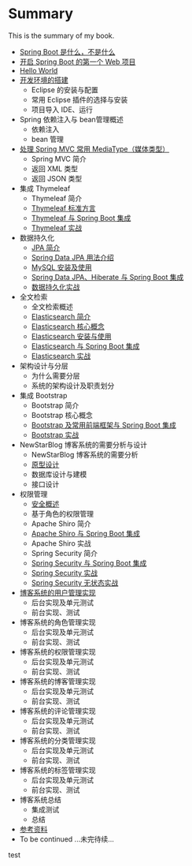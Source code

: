 # Summary

This is the summary of my book.

* [Spring Boot 是什么，不是什么](docs/overview.md)
* [开启 Spring Boot 的第一个  Web 项目](docs/quick-start-with-initializr.md)
* [Hello World](docs/hello-world.md)
* [开发环境的搭建](docs/devlope-in-ide.md)
	* Eclipse 的安装与配置
	* 常用 Eclipse 插件的选择与安装
	* 项目导入 IDE、运行
* Spring 依赖注入与 bean管理概述
	* 依赖注入
	* bean 管理
* [处理 Spring MVC 常用 MediaType（媒体类型）](docs/media-type.md)
	* Spring MVC 简介
	* 返回 XML 类型
	* 返回 JSON 类型
* 集成 Thymeleaf 
	* Thymeleaf 简介
	* [Thymeleaf 标准方言](docs/thymeleaf-standard-dialects.md)
	* [Thymeleaf 与 Spring Boot 集成](docs/thymeleaf-integration.md)
	* [Thymeleaf 实战](docs/thymeleaf-in-action.md)
* 数据持久化
	* [JPA 简介](docs/jpa-overview.md)
	* [Spring Data JPA 用法介绍](docs/jpa-sping-data-jpa.md)
	* [MySQL 安装及使用](docs/jpa-mysql.md)
	* [Spring Data JPA、Hiberate 与 Spring Boot 集成](docs/jpa-integration.md)
	* [数据持久化实战](docs/jpa-in-action.md)
* 全文检索
	* 全文检索概述
	* [Elasticsearch 简介](docs/elasticsearch-overview.md)
	* [Elasticsearch 核心概念](docs/elasticsearch-in-action.md)
	* [Elasticsearch 安装与使用](docs/elasticsearch-installation.md)
	* [Elasticsearch 与 Spring Boot 集成](docs/elasticsearch-integration.md)
	* [Elasticsearch 实战](docs/elasticsearch-in-action.md)
* 架构设计与分层
	* 为什么需要分层
	* 系统的架构设计及职责划分
* 集成 Bootstrap 
	* Bootstrap 简介
	* Bootstrap 核心概念
	* [Bootstrap 及常用前端框架与 Spring Boot 集成](docs/bootstrap-integration.md)
	* [Bootstrap 实战](docs/bootstrap-in-action.md)
* NewStarBlog 博客系统的需要分析与设计
	* NewStarBlog 博客系统的需要分析
	* [原型设计](docs/blog-prototype.md)
	* 数据库设计与建模
	* 接口设计
* 权限管理
	* [安全概述](docs/security-overview.md)
	* 基于角色的权限管理
	* Apache Shiro 简介
	* [Apache Shiro 与 Spring Boot 集成](docs/shiro-integration.md)
	* Apache Shiro 实战
	* Spring Security 简介
	* [Spring Security 与 Spring Boot 集成](docs/security-integration.md)
	* [Spring Security 实战](docs/security-in-action.md)
	* [Spring Security 无状态实战](docs/security-stateless-in-action.md)
* [博客系统的用户管理实现](docs/blog-user.md)
	* 后台实现及单元测试
	* 前台实现、测试
* 博客系统的角色管理实现
	* 后台实现及单元测试
	* 前台实现、测试
* 博客系统的权限管理实现
	* 后台实现及单元测试
	* 前台实现、测试
* 博客系统的博客管理实现
	* 后台实现及单元测试
	* 前台实现、测试
* 博客系统的评论管理实现
	* 后台实现及单元测试
	* 前台实现、测试
* 博客系统的分类管理实现
	* 后台实现及单元测试
	* 前台实现、测试
* 博客系统的标签管理实现
	* 后台实现及单元测试
	* 前台实现、测试
* 博客系统总结
	* 集成测试
	* 总结
* [参考资料](docs/references.md)
* To be continued ...未完待续...

test